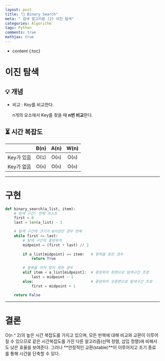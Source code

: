 ```yaml
---
layout: post
title: "🔎 Binary Search"
meta: " 검색 알고리즘 (2) 이진 탐색"
categories: Algorithm
tags: Python
comments: true
mathjax: true
---
```




* content
{:toc}
# 이진 탐색

## 💡 개념

- 비교 : Key를 비교한다.

  n개의 요소에서 Key를 찾을 때 **n번 비교**한다.


## ⏳ 시간 복잡도

|            |  B(n)  |  A(n)  |  W(n)  |
| :--------: | :----: | :----: | :----: |
| Key가 있음 | O(`1`) | O(`n`) | O(`n`) |
| Key가 없음 | O(`n`) | O(`n`) | O(`n`) |

---





# 구현

```python
def binary_search(a_list, item):
    # 탐색 구간: 전체 리스트
    first = 0
    last = len(a_list) - 1

    # 탐색 구간의 크기가 0이상인 경우 반복
    while first <= last:
        # 탐색 구간의 중앙위치
        midpoint = (first + last) // 2
        
        if a_list[midpoint] == item:   # 항목을 찾은 경우
            return True
        
        # 항목을 아직 찾지 못한 경우
        elif item < a_list[midpoint]:  # 중앙위치 왼편으로 탐색구간 조정
            last = midpoint - 1
        else:                          # 중앙위치 오른편으로 탐색구간 조정
            first = midpoint + 1

    return False
```

---





# 결론

O(n ^ 2)의 높은 시간 복잡도를 가지고 있으며, 모든 반복에 대해 비교와 교환이 이루어질 수 있으므로 같은 시간복잡도를 가진 다른 알고리즘(선택 정렬, 삽입 정렬)에 비해서도 낮은 효율을 보여준다. 그러나 **안정적인 교환(stable)**이 이루어지고 조기 종료를 통해 시간을 단축할 수 있다.

